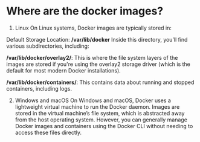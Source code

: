 # Where are the docker images?
1. Linux
On Linux systems, Docker images are typically stored in:

Default Storage Location: **/var/lib/docker**
Inside this directory, you’ll find various subdirectories, including:

**/var/lib/docker/overlay2/**: This is where the file system layers of the images are stored if you're using the overlay2 storage driver (which is the default for most modern Docker installations).

**/var/lib/docker/containers/**: This contains data about running and stopped containers, including logs.

2. Windows and macOS
On Windows and macOS, Docker uses a lightweight virtual machine to run the Docker daemon. Images are stored in the virtual machine’s file system, which is abstracted away from the host operating system. However, you can generally manage Docker images and containers using the Docker CLI without needing to access these files directly.